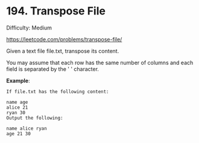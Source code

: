 # 194. Transpose File

Difficulty: Medium

https://leetcode.com/problems/transpose-file/

Given a text file file.txt, transpose its content.

You may assume that each row has the same number of columns and each field is separated by the ' ' character.

**Example**:
```
If file.txt has the following content:

name age
alice 21
ryan 30
Output the following:

name alice ryan
age 21 30
```
